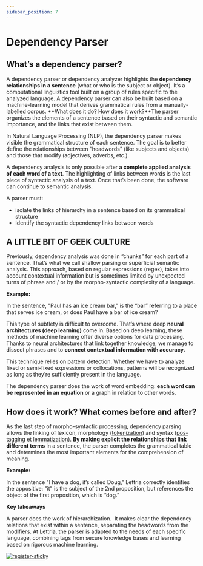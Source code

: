 ```yaml
---
sidebar_position: 7
---
```


# Dependency Parser

## What’s a dependency parser?

A dependency parser or dependency analyzer highlights the **dependency relationships in a sentence** (what or who is the subject or object). It’s a computational linguistics tool built on a group of rules specific to the analyzed language. A dependency parser can also be built based on a machine-learning model that derives grammatical rules from a manually-labelled corpus. **What does it do? How does it work?**The parser organizes the elements of a sentence based on their syntactic and semantic importance, and the links that exist between them.

In Natural Language Processing (NLP), the dependency parser makes visible the grammatical structure of each sentence. The goal is to better define the relationships between “headwords” (like subjects and objects) and those that modify (adjectives, adverbs, etc.).

A dependency analysis is only possible after **a complete applied analysis of each word of a text**. The highlighting of links between words is the last piece of syntactic analysis of a text. Once that’s been done, the software can continue to semantic analysis.

A parser must:

- isolate the links of hierarchy in a sentence based on its grammatical structure
- Identify the syntactic dependency links between words

## A LITTLE BIT OF GEEK CULTURE

Previously, dependency analysis was done in “chunks” for each part of a sentence. That’s what we call shallow parsing or superficial semantic analysis. This approach, based on regular expressions (regex), takes into account contextual information but is sometimes limited by unexpected turns of phrase and / or by the morpho-syntactic complexity of a language.

**Example:**

In the sentence, "Paul has an ice cream bar,” is the “bar” referring to a place that serves ice cream, or does Paul have a bar of ice cream?

This type of subtlety is difficult to overcome. That’s where deep **neural architectures (deep learning)** come in. Based on deep learning, these methods of machine learning offer diverse options for data processing. Thanks to neural architectures that link together knowledge, we manage to dissect phrases and to **connect contextual information with accuracy.**

This technique relies on pattern detection. Whether we have to analyze fixed or semi-fixed expressions or collocations, patterns will be recognized as long as they’re sufficiently present in the language.

The dependency parser does the work of word embedding: **each word can be represented in an equation** or a graph in relation to other words.

## How does it work? What comes before and after?

As the last step of morpho-syntactic processing, dependency parsing allows the linking of lexicon, morphology ([tokenization](https://lettria.com/fr/dev/toolsheets/tokenizer)) and syntax ([pos-tagging](https://lettria.com/fr/dev/toolsheets/postag) et [lemmatization](https://lettria.com/fr/dev/toolsheets/lemmatizer)). **By making explicit the relationships that link different terms** in a sentence, the parser completes the grammatical table and determines the most important elements for the comprehension of meaning.

**Example:**

In the sentence "I have a dog, it’s called Doug,” Lettria correctly identifies the appositive: "it" is the subject of the 2nd proposition, but references the object of the first proposition, which is “dog.”

**Key takeaways**

A parser does the work of hierarchization.  It makes clear the dependency relations that exist within a sentence, separating the headwords from the modifiers. At Lettria, the parser is adapted to the needs of each specific language, combining tags from secure knowledge bases and learning based on rigorous machine learning.

[![register-sticky](/img/register-sticky.png)](https://app.lettria.com/signup)